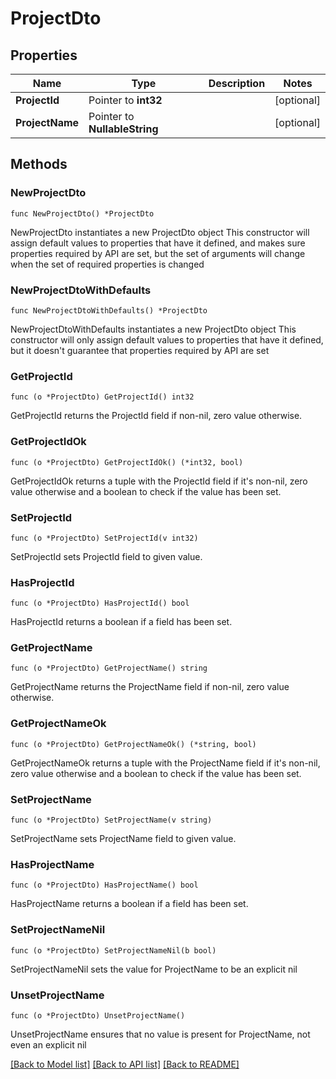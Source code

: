 # ProjectDto

## Properties

Name | Type | Description | Notes
------------ | ------------- | ------------- | -------------
**ProjectId** | Pointer to **int32** |  | [optional] 
**ProjectName** | Pointer to **NullableString** |  | [optional] 

## Methods

### NewProjectDto

`func NewProjectDto() *ProjectDto`

NewProjectDto instantiates a new ProjectDto object
This constructor will assign default values to properties that have it defined,
and makes sure properties required by API are set, but the set of arguments
will change when the set of required properties is changed

### NewProjectDtoWithDefaults

`func NewProjectDtoWithDefaults() *ProjectDto`

NewProjectDtoWithDefaults instantiates a new ProjectDto object
This constructor will only assign default values to properties that have it defined,
but it doesn't guarantee that properties required by API are set

### GetProjectId

`func (o *ProjectDto) GetProjectId() int32`

GetProjectId returns the ProjectId field if non-nil, zero value otherwise.

### GetProjectIdOk

`func (o *ProjectDto) GetProjectIdOk() (*int32, bool)`

GetProjectIdOk returns a tuple with the ProjectId field if it's non-nil, zero value otherwise
and a boolean to check if the value has been set.

### SetProjectId

`func (o *ProjectDto) SetProjectId(v int32)`

SetProjectId sets ProjectId field to given value.

### HasProjectId

`func (o *ProjectDto) HasProjectId() bool`

HasProjectId returns a boolean if a field has been set.

### GetProjectName

`func (o *ProjectDto) GetProjectName() string`

GetProjectName returns the ProjectName field if non-nil, zero value otherwise.

### GetProjectNameOk

`func (o *ProjectDto) GetProjectNameOk() (*string, bool)`

GetProjectNameOk returns a tuple with the ProjectName field if it's non-nil, zero value otherwise
and a boolean to check if the value has been set.

### SetProjectName

`func (o *ProjectDto) SetProjectName(v string)`

SetProjectName sets ProjectName field to given value.

### HasProjectName

`func (o *ProjectDto) HasProjectName() bool`

HasProjectName returns a boolean if a field has been set.

### SetProjectNameNil

`func (o *ProjectDto) SetProjectNameNil(b bool)`

 SetProjectNameNil sets the value for ProjectName to be an explicit nil

### UnsetProjectName
`func (o *ProjectDto) UnsetProjectName()`

UnsetProjectName ensures that no value is present for ProjectName, not even an explicit nil

[[Back to Model list]](../README.md#documentation-for-models) [[Back to API list]](../README.md#documentation-for-api-endpoints) [[Back to README]](../README.md)


